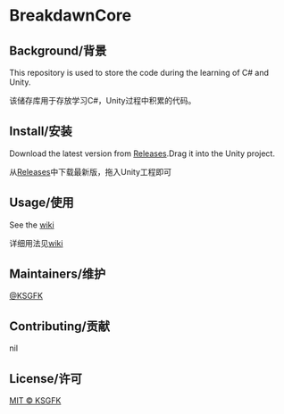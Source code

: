 # BreakdawnCore

## Background/背景
This repository is used to store the code during the learning of C# and Unity.

该储存库用于存放学习C#，Unity过程中积累的代码。

## Install/安装
Download the latest version from [Releases](https://github.com/ksgfk/BreakdawnCore/releases).Drag it into the Unity project.

从[Releases](https://github.com/ksgfk/BreakdawnCore/releases)中下载最新版，拖入Unity工程即可

## Usage/使用
See the [wiki](https://github.com/ksgfk/BreakdawnCore/wiki)

详细用法见[wiki](https://github.com/ksgfk/BreakdawnCore/wiki)

## Maintainers/维护
[@KSGFK](https://github.com/ksgfk)

## Contributing/贡献
nil

## License/许可
[MIT © KSGFK](https://github.com/ksgfk/BreakdawnCore/blob/master/LICENSE)